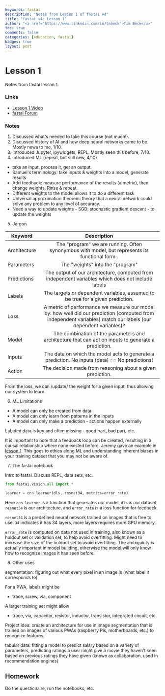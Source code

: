 ```yaml
---
keywords: fastai
description: "Notes from Lesson 1 of fastai v4"
title: "fastai v4: Lesson 1"
author: "<a href='https://www.linkedin.com/in/tmbeck'>Tim Beck</a>"
toc: true
comments: false
categories: [education, fastai]
badges: true
layout: post
---
```

# Lesson 1

Notes from fastai lesson 1.

### Links

* [Lesson 1 Video](https://course.fast.ai/videos/?lesson=1)
* [fastai Forum](https://forums.fast.ai/)

### Notes

1. Discussed what's needed to take this course (not much!).
2. Discussed history of AI and how deep neural networks came to be. Mostly news to me, 1/10.
3. Introduced Jupyter, ipywidgets, REPL. Mostly seen this before, 7/10.
4. Introduced ML (repeat, but still new, 4/10)
 - take an input, process it, get an output. 
 - Samuel's terminology: take inputs & weights into a model, generate results
 - Add feedback: measure performance of the results (a metric), then change weights. Rinse & repeat.
 - Different weights to the model allows it to do a different task
 - Universal approximation theorem: theory that a neural network could solve any problem to any level of accuracy.
 - Need a way to update weights - SGD: stochastic gradient descent - to update the weights
5. Jargon

| Keyword       | Description |
| ------------- |:-------------:|
| Architecture  | The "program" we are running. Often synonymous with model, but represents its functional form.. |
| Parameters    | The "weights" into the "program" |
| Predictions | The output of our architecture, computed from independent variables which does not include labels |
| Labels | The targets or dependent variables, assumed to be true for a given prediction.|
| Loss | A metric of performance we measure our model by: how well did our prediction (computed from independent variables) match our labels (our dependent variables)?|
| Model | The combination of the parameters and architecture that can act on inputs to generate a prediction.|
| Inputs | The data on which the model acts to generate a prediction. No inputs (data) == No predictions!|
| Action | The decision made from reasoning about a given prediction.

From the loss, we can /update/ the weight for a given input, thus allowing our system to learn.

6. ML Limitations

- A model can only be created from data
- A model can only learn from patterns in the inputs
- A model can only make a prediction - actions happen externally

Labeled data is key and often missing - good part, bad part, etc.

It is important to note that a feedback loop can be created, resulting in a causal relationship where none existed before. Jeremy gave an example in [lesson 1](https://youtu.be/_QUEXsHfsA0?t=3677). This goes to ethics along ML and understanding inherent biases in your training dataset that you may not be aware of.

7. The fastai notebook

Intro to fastai. Discuss REPL, data sets, etc.

```python
from fastai.vision.all import *
```

```python
learner = cnn_learner(dls, resnet34, metrics=error_rate)
```

Here `cnn_learner` is a function that generates our model, `dls` is our dataset, `resnet34` is our architecture, and `error_rate` is a loss function for feedback.

`resnet34` is a predefined neural network trained on images that is free to use. `34` indicates it has 34 layers, more layers requires more GPU memory.

`error_rate` is computed on data not used in training, also known as a holdout set or validation set, to help avoid overfitting. Might need to increase the size of the holdout set to avoid overfitting. The ambiguiuty is actually important in model building, otherwise the model will only know how to recognize images it has seen before.

8. Other uses

segmentation: figuring out what every pixel in an image is (what label it corresponds to)

For a PWA, labels might be

* trace, screw, via, component

A larger training set might allow

* trace, via, capacitor, resistor, inductor, transistor, integrated circuit, etc.

Project idea: create an architecture for use in image segmentation that is trained on images of various PWAs (raspberry Pis, motherboards, etc.) to recognize features.

tabular data: fitting a model to predict salary based on a variety of parameters, predicting ratings a user might give a movie they haven't seen based on previous ratings they have given (known as collaboration, used in recommendation engines)

## Homework

Do the questionaire, run the notebooks, etc.